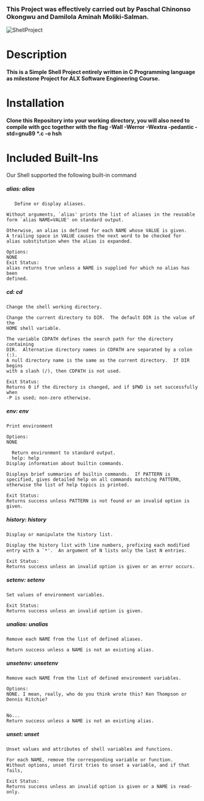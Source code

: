### This Project was effectively carried out by Paschal Chinonso Okongwu and Damilola Aminah Moliki-Salman. 
![ShellProject](https://user-images.githubusercontent.com/117774251/220768894-36c7ddfe-eb37-4914-83b6-9d8fb00bd699.jpg)
# Description
#### This is a Simple Shell Project entirely written in C Programming language as milestone Project for ALX Software Engineering Course.
# Installation
#### Clone this Repository into your working directory, you will also need to compile with gcc together with the flag -Wall -Werror -Wextra -pedantic -std=gnu89 *.c -o hsh
# Included Built-Ins
Our Shell supported the following built-in command
##### alias: alias
       Define or display aliases.

    Without arguments, `alias' prints the list of aliases in the reusable
    form `alias NAME=VALUE' on standard output.

    Otherwise, an alias is defined for each NAME whose VALUE is given.
    A trailing space in VALUE causes the next word to be checked for
    alias substitution when the alias is expanded.

    Options:
	NONE
    Exit Status:
    alias returns true unless a NAME is supplied for which no alias has been
    defined.
##### cd: cd
    Change the shell working directory.

    Change the current directory to DIR.  The default DIR is the value of the
    HOME shell variable.

    The variable CDPATH defines the search path for the directory containing
    DIR.  Alternative directory names in CDPATH are separated by a colon (:).
    A null directory name is the same as the current directory.  If DIR begins
    with a slash (/), then CDPATH is not used.

    Exit Status:
    Returns 0 if the directory is changed, and if $PWD is set successfully when
    -P is used; non-zero otherwise.
##### env: env
    Print environment

    Options:
	NONE

      Return environment to standard output.
      help: help
    Display information about builtin commands.

    Displays brief summaries of builtin commands.  If PATTERN is
    specified, gives detailed help on all commands matching PATTERN,
    otherwise the list of help topics is printed.

    Exit Status:
    Returns success unless PATTERN is not found or an invalid option is given.
##### history: history
    Display or manipulate the history list.

    Display the history list with line numbers, prefixing each modified
    entry with a `*'.  An argument of N lists only the last N entries.

    Exit Status:
    Returns success unless an invalid option is given or an error occurs.
##### setenv: setenv
    Set values of environment variables.

    Exit Status:
    Returns success unless an invalid option is given.
##### unalias: unalias
    Remove each NAME from the list of defined aliases.

    Return success unless a NAME is not an existing alias.
##### unsetenv: unsetenv
	Remove each NAME from the list of defined environment variables.

	Options:
	NONE. I mean, really, who do you think wrote this? Ken Thompson or Dennis Ritchie?


	No...
	Return success unless a NAME is not an existing alias.
##### unset: unset
    Unset values and attributes of shell variables and functions.

    For each NAME, remove the corresponding variable or function.
    Without options, unset first tries to unset a variable, and if that fails,

    Exit Status:
    Returns success unless an invalid option is given or a NAME is read-only.
    
